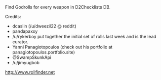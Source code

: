 Find Godrolls for every weapon in D2Checklists DB.

Credits:
- dcaslin (/u/dweezil22 @ reddit)
- pandapaxxy
- /u/rykerboy put together the initial set of rolls last week and is the lead curator.
- Yanni Panagiotopoulos (check out his portfolio at panagiotopoulos.portfolio.site)
- @SwampSkunkApi
- /u/jimyugbob

http://www.rollfinder.net
